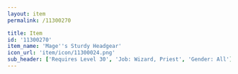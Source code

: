 ```yaml
---
layout: item
permalink: /11300270

title: Item
id: '11300270'
item_name: 'Mage''s Sturdy Headgear'
icon_url: 'item/icon/11300024.png'
sub_header: ['Requires Level 30', 'Job: Wizard, Priest', 'Gender: All']
---
```

